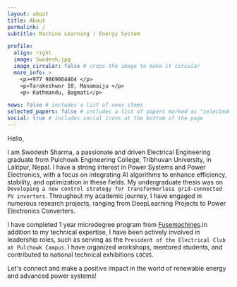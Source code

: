 ```yaml
---
layout: about
title: About
permalink: /
subtitle: Machine Learning | Energy System

profile:
  align: right
  image: Swodesh.jpg
  image_circular: false # crops the image to make it circular
  more_info: >
    <p>+977 9869864464 </p>
    <p>Tarakeshwor 10, Manamaiju </p>
    <p> Kathmandu, Bagmati</p>

news: false # includes a list of news items
selected_papers: false # includes a list of papers marked as "selected={true}"
social: true # includes social icons at the bottom of the page
---
```

Hello,

I am Swodesh Sharma, a passionate and driven Electrical Engineering graduate from Pulchowk Engineering College, Tribhuvan University, in Lalitpur, Nepal. 
I have a strong interest in Power Systems and Power Electronics, with a focus on integrating AI algorithms to enhance efficiency, stability, and optimization in these fields.
My undergraduate thesis was on `Developing a new control strategy for transformerless grid-connected PV inverters`.
Throughout my academic journey, I have engaged in numerous research projects, ranging from DeepLearning Projects to Power Electronics Converters. 

I have completed 1 year microdegree program from [Fusemachines](https://fusemachines.com/).In addition to my technical expertise, I have been actively involved in leadership roles, such as serving as the `President of the Electrical Club at Pulchowk Campus`. I have organized workshops, mentored students, and contributed to national technical exhibitions `LOCUS`.

Let's connect and make a positive impact in the world of renewable energy and advanced power systems!
